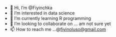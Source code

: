 - 👋 Hi, I’m @Fiyinchka
- 👀 I’m interested in data science
- 🌱 I’m currently learning R programming 
- 💞️ I’m looking to collaborate on ... am not sure yet
- 📫 How to reach me ...@fiyinoluso@gmail.com

<!---
Fiyinchka/Fiyinchka is a ✨ special ✨ repository because its `README.md` (this file) appears on your GitHub profile.
You can click the Preview link to take a look at your changes.
--->

